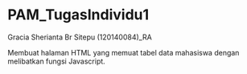 # PAM_TugasIndividu1
Gracia Sherianta Br Sitepu (120140084)_RA

Membuat halaman HTML yang memuat tabel data mahasiswa dengan melibatkan fungsi Javascript.


